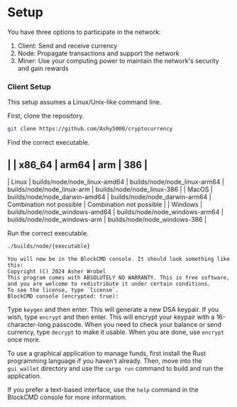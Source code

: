 # Setup
You have three options to participate in the network:
1. Client: Send and receive currency
2. Node: Propagate transactions and support the network
3. Miner: Use your computing power to maintain the network's security and gain
   rewards

### Client Setup
This setup assumes a Linux/Unix-like command line.

First, clone the repository.

```bash
git clone https://github.com/Ashy5000/cryptocurrency
```

Find the correct executable.

|         | x86_64                         | arm64                          | arm                          | 386                          |
-------------------------------------------------------------------------------------------------------------------------------------------
| Linux   | builds/node/node_linux-amd64   | builds/node/node_linux-arm64   | builds/node/node_linux-arm   | builds/node/node_linux-386   |
| MacOS   | builds/node/node_darwin-amd64  | builds/node/node_darwin-arm64  | Combination not possible     | Combination not possible     |
| Windows | builds/node/node_windows-amd64 | builds/node/node_windows-arm64 | builds/node/node_windows-arm | builds/node/node_windows-386 |

Run the correct executable.

```bash
./builds/node/{executable}
```

```
You will now be in the BlockCMD console. It should look something like this:
Copyright (C) 2024 Asher Wrobel
This program comes with ABSOLUTELY NO WARRANTY. This is free software, and you are welcome to redistribute it under certain conditions.
To see the license, type `license`.
BlockCMD console (encrypted: true):
```

Type `keygen` and then enter. This will generate a new DSA keypair. If you wish, type `encrypt` and then enter. This will encrypt your keypair with a 16-character-long passcode. When you need to check your balance or send currency, type `decrypt` to make it usable. When you are done, use `encrypt` once more.

To use a graphical application to manage funds, first install the Rust programming language if you haven't already. Then, move into the `gui_wallet` directory and use the `cargo run` command to build and run the application.

If you prefer a text-based interface, use the `help` command in the BlockCMD console for more information.
